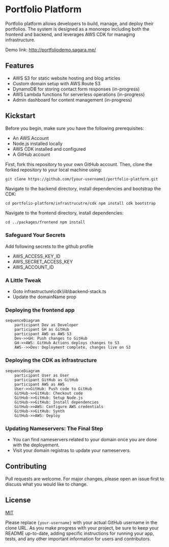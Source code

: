 # Portfolio Platform

Portfolio platform allows developers to build, manage, and deploy their portfolios. The system is designed as a monorepo including both the frontend and backend, and leverages AWS CDK for managing infrastructure.

Demo link: http://portfoliodemo.sagara.me/

## Features

- AWS S3 for static website hosting and blog articles
- Custom domain setup with AWS Route 53 
- DynamoDB for storing contact form responses (in-progress)
- AWS Lambda functions for serverless operations (in-progress)
- Admin dashboard for content management (in-progress)

## Kickstart

Before you begin, make sure you have the following prerequisites:

- An AWS Account
- Node.js installed locally
- AWS CDK installed and configured
- A GitHub account

First, fork this repository to your own GitHub account. Then, clone the forked repository to your local machine using:

```sh
git clone https://github.com/{your-username}/portfolio-platform.git
```

Navigate to the backend directory, install dependencies and bootstrap the CDK:

`cd portfolio-platform/infrastrucutre/cdk
npm install
cdk bootstrap
`

Navigate to the frontend directory, install dependencies:

`cd ../packages/frontend
npm install
`
### Safeguard Your Secrets

Add following secrets to the github profile

- AWS_ACCESS_KEY_ID
- AWS_SECRET_ACCESS_KEY
- AWS_ACCOUNT_ID

### A Little Tweak

- Goto infrastructure\cdk\lib\backend-stack.ts
- Update the domainName prop

### Deploying the frontend app
```mermaid
sequenceDiagram
    participant Dev as Developer
    participant GH as GitHub
    participant AWS as AWS S3
    Dev->>GH: Push changes to GitHub
    GH->>AWS: GitHub Actions deploys changes to S3
    AWS-->>Dev: Deployment complete, changes live on S3
```
### Deploying the CDK as infrastructure
```mermaid
sequenceDiagram
    participant User as User
    participant GitHub as GitHub
    participant AWS as AWS
    User->>GitHub: Push code to GitHub
    GitHub->>GitHub: Checkout code
    GitHub->>GitHub: Setup Node.js
    GitHub->>GitHub: Install dependencies
    GitHub->>AWS: Configure AWS credentials
    GitHub->>GitHub: Synth
    GitHub->>AWS: Deploy
```
### Updating Nameservers: The Final Step 

- You can find nameservers related to your domain once you are done with the deployement.
- Visit your domain registras to update your nameservers. 
## Contributing

Pull requests are welcome. For major changes, please open an issue first to discuss what you would like to change.

## License

[MIT](https://choosealicense.com/licenses/mit/)

Please replace `{your-username}` with your actual GitHub username in the clone URL. As you make progress with your project, be sure to keep your README up-to-date, adding specific instructions for running your app, tests, and any other important information for users and contributors.
